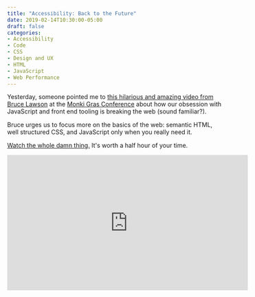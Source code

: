 ```yaml
---
title: "Accessibility: Back to the Future"
date: 2019-02-14T10:30:00-05:00
draft: false
categories:
- Accessibility
- Code
- CSS
- Design and UX
- HTML
- JavaScript
- Web Performance
---
```


Yesterday, someone pointed me to [this hilarious and amazing video from Bruce Lawson](https://www.youtube.com/watch?v=T2CjuAwrAq8) at the [Monki Gras Conference](https://monkigras.com/) about how our obsession with JavaScript and front end tooling is breaking the web (sound familiar?).

Bruce urges us to focus more on the basics of the web: semantic HTML, well structured CSS, and JavaScript only when you really need it.

[Watch the whole damn thing.](https://www.youtube.com/watch?v=T2CjuAwrAq8) It's worth a half hour of your time.

<div class="fluid-vids"><iframe width="560" height="315" src="https://www.youtube.com/embed/T2CjuAwrAq8" frameborder="0" allow="accelerometer; autoplay; encrypted-media; gyroscope; picture-in-picture" allowfullscreen></iframe></div>